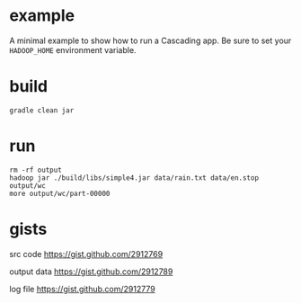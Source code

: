example
=======
A minimal example to show how to run a Cascading app.
Be sure to set your `HADOOP_HOME` environment variable.

build
=====
    gradle clean jar

run
===
    rm -rf output
    hadoop jar ./build/libs/simple4.jar data/rain.txt data/en.stop output/wc
    more output/wc/part-00000

gists
=====
src code
https://gist.github.com/2912769

output data
https://gist.github.com/2912789

log file
https://gist.github.com/2912779

